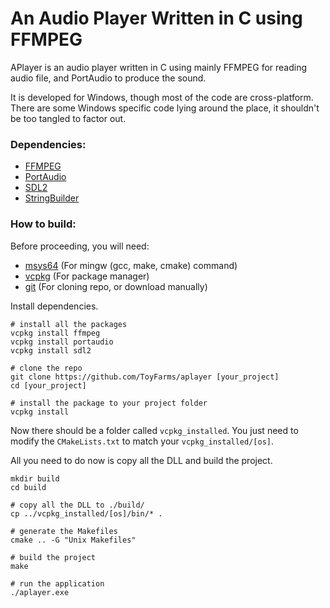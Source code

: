 # An Audio Player Written in C using FFMPEG

APlayer is an audio player written in C using mainly FFMPEG for reading audio file, and PortAudio to produce the sound.

It is developed for Windows, though most of the code are cross-platform. There are some Windows specific code lying around the place, it shouldn't be too tangled to factor out.

### Dependencies:
* [FFMPEG](https://github.com/FFmpeg/FFmpeg)
* [PortAudio](https://github.com/PortAudio/portaudio)
* [SDL2](https://github.com/libsdl-org/SDL)
* [StringBuilder](https://github.com/cavaliercoder/c-stringbuilder)

### How to build:

Before proceeding, you will need:

* [msys64](https://www.msys2.org/) (For mingw (gcc, make, cmake) command)
* [vcpkg](https://github.com/microsoft/vcpkg) (For package manager)
* [git](https://git-scm.com/) (For cloning repo, or download manually)

Install dependencies.
```Shell
# install all the packages
vcpkg install ffmpeg
vcpkg install portaudio
vcpkg install sdl2

# clone the repo
git clone https://github.com/ToyFarms/aplayer [your_project]
cd [your_project]

# install the package to your project folder
vcpkg install
```

Now there should be a folder called `vcpkg_installed`. You just need to modify the `CMakeLists.txt` to match your `vcpkg_installed/[os]`.

All you need to do now is copy all the DLL and build the project.

```Shell
mkdir build
cd build

# copy all the DLL to ./build/
cp ../vcpkg_installed/[os]/bin/* .

# generate the Makefiles
cmake .. -G "Unix Makefiles"

# build the project
make

# run the application
./aplayer.exe
```